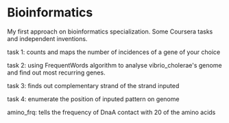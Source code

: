 # Bioinformatics

My first approach on bioinformatics specialization. Some Coursera tasks and independent inventions.

task 1: counts and maps the number of incidences of a gene of your choice

task 2: using FrequentWords algorithm to analyse vibrio_cholerae's genome and find out most recurring genes.

task 3: finds out complementary strand of the strand inputed

task 4: enumerate the position of inputed pattern on genome

amino_frq: tells the frequency of DnaA contact with 20 of the amino acids 